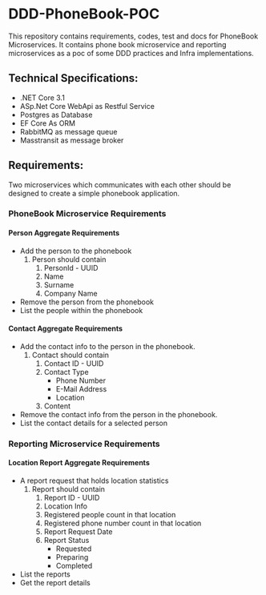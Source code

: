 # DDD-PhoneBook-POC
This repository contains requirements, codes, test and docs for PhoneBook Microservices. It contains phone book microservice and reporting microservices as a poc of some DDD practices and Infra implementations.
## Technical Specifications:
* .NET Core 3.1
* ASp.Net Core WebApi as Restful Service
* Postgres as Database 
* EF Core As ORM
* RabbitMQ as message queue
* Masstransit as message broker

## Requirements:
Two microservices which communicates with each other should be designed to create a simple phonebook application.

### PhoneBook Microservice Requirements
#### Person Aggregate Requirements
* Add the person to the phonebook
  1. Person should contain 
      1. PersonId - UUID
      2. Name
      3. Surname
      4. Company Name
* Remove the person from the phonebook
* List the people within the phonebook

#### Contact Aggregate Requirements
* Add the contact info to the person in the phonebook.
  1. Contact should contain 
      1. Contact ID - UUID 
      2. Contact Type
          * Phone Number
          * E-Mail Address
          * Location
      3. Content
* Remove the contact info from the person in the phonebook.
* List the contact details for a selected person

### Reporting Microservice Requirements
#### Location Report Aggregate Requirements
* A report request that holds location statistics
  1. Report should contain 
      1. Report ID - UUID
      1. Location Info
      2. Registered people count in that location
      3. Registered phone number count in that location
      4. Report Request Date
      5. Report Status
          * Requested
          * Preparing
          * Completed
* List the reports
* Get the report details 

